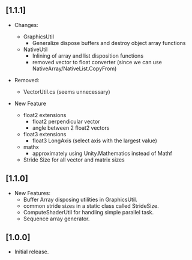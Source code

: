 ## [1.1.1]

- Changes:
  - GraphicsUtil
    - Generalize dispose buffers and destroy object array functions
  - NativeUtil
    - Inlining of array and list disposition functions
    - removed vector to float converter (since we can use NativeArray/NativeList.CopyFrom)

- Removed:
  - VectorUtil.cs (seems unnecessary)

- New Feature
  - float2 extensions
    - float2 perpendicular vector
    - angle between 2 float2 vectors
  - float3 extensions
    - float3 LongAxis (select axis with the largest value)
  - mathx
    - approximately using Unity.Mathematics instead of Mathf
  - Stride Size for all vector and matrix sizes

## [1.1.0]

- New Features:
  - Buffer Array disposing utilities in GraphicsUtil.
  - common stride sizes in a static class called StrideSize.
  - ComputeShaderUtil for handling simple parallel task.
  - Sequence array generator.

## [1.0.0]

- Initial release.
